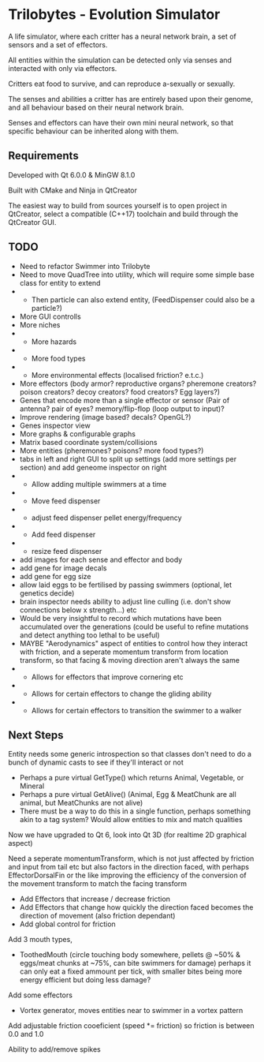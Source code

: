 # Trilobytes - Evolution Simulator
A life simulator, where each critter has a neural network brain, a set of sensors and a set of effectors.

All entities within the simulation can be detected only via senses and interacted with only via effectors.

Critters eat food to survive, and can reproduce a-sexually or sexually.

The senses and abilities a critter has are entirely based upon their genome, and all behaviour based on their neural network brain.

Senses and effectors can have their own mini neural network, so that specific behaviour can be inherited along with them.

Requirements
-----
Developed with Qt 6.0.0 & MinGW 8.1.0

Built with CMake and Ninja in QtCreator

The easiest way to build from sources yourself is to open project in QtCreator, select a compatible (C++17) toolchain and build through the QtCreator GUI.

TODO
-----
 - Need to refactor Swimmer into Trilobyte
 - Need to move QuadTree into utility, which will require some simple base class for entity to extend
 - - Then particle can also extend entity, (FeedDispenser could also be a particle?)
 - More GUI controlls
 - More niches
 - - More hazards
 - - More food types
 - - More environmental effects (localised friction? e.t.c.)
 - More effectors (body armor? reproductive organs? pheremone creators? poison creators? decoy creators? food creators? Egg layers?)
 - Genes that encode more than a single effector or sensor (Pair of antenna? pair of eyes? memory/flip-flop (loop output to input)?
 - Improve rendering (image based? decals? OpenGL?)
 - Genes inspector view
 - More graphs & configurable graphs
 - Matrix based coordinate system/collisions
 - More entities (pheremones? poisons? more food types?)
 - tabs in left and right GUI to split up settings (add more settings per section) and add geneome inspector on right
 -  - Allow adding multiple swimmers at a time
 -  - Move feed dispenser
 -  - adjust feed dispenser pellet energy/frequency
 -  - Add feed dispenser
 -  - resize feed dispenser
 - add images for each sense and effector and body
 - add gene for image decals
 - add gene for egg size
 - allow laid eggs to be fertilised by passing swimmers (optional, let genetics decide)
 - brain inspector needs ability to adjust line culling (i.e. don't show connections below x strength...) etc
 - Would be very insightful to record which mutations have been accumulated over the generations (could be useful to refine mutations and detect anything too lethal to be useful)
 - MAYBE "Aerodynamics" aspect of entities to control how they interact with friction, and a seperate momentum transform from location transform, so that facing & moving direction aren't always the same
 - - Allows for effectors that improve cornering etc
 - - Allows for certain effectors to change the gliding ability
 - - Allows for certain effectors to transition the swimmer to a walker

Next Steps
----------
Entity needs some generic introspection so that classes don't need to do a bunch of dynamic casts to see if they'll interact or not
   - Perhaps a pure virtual GetType() which returns Animal, Vegetable, or Mineral
   - Perhaps a pure virtual GetAlive() (Animal, Egg & MeatChunk are all animal, but MeatChunks are not alive)
   - There must be a way to do this in a single function, perhaps something akin to a tag system? Would allow entities to mix and match qualities

Now we have upgraded to Qt 6, look into Qt 3D (for realtime 2D graphical aspect)

Need a seperate momentumTransform, which is not just affected by friction and input from tail etc but also factors in the direction faced, with perhaps EffectorDorsalFin or the like improving the efficiency of the conversion of the movement transform to match the facing transform
 - Add Effectors that increase / decrease friction
 - Add Effectors that change how quickly the direction faced becomes the direction of movement (also friction dependant)
 - Add global control for friction

Add 3 mouth types,
 - ToothedMouth (circle touching body somewhere, pellets @ ~50% & eggs/meat chunks at ~75%, can bite swimmers for damage) perhaps it can only eat a fixed ammount per tick, with smaller bites being more energy efficient but doing less damage?

Add some effectors
 - Vortex generator, moves entities near to swimmer in a vortex pattern

Add adjustable friction cooeficient (speed *= friction) so friction is between 0.0 and 1.0

Ability to add/remove spikes
